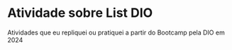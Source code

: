 # Atividade sobre List DIO

Atividades que eu repliquei ou pratiquei a partir do Bootcamp pela DIO em 2024
